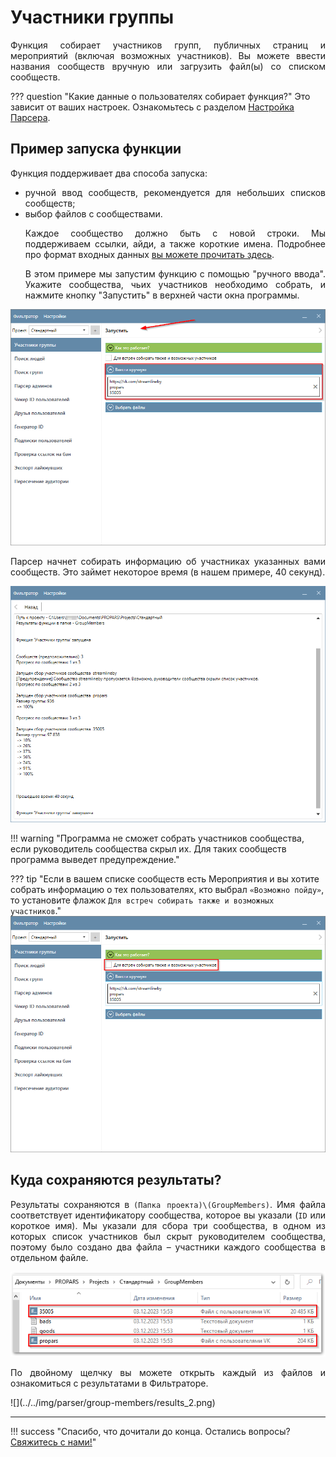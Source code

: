 # Участники группы
<div style="text-align: justify">
  <p>
    Функция собирает участников групп, публичных страниц и мероприятий (включая возможных участников). Вы можете ввести названия сообществ вручную или загрузить файл(ы) со списком сообществ.
  </p>
</div>

??? question "Какие данные о пользователях собирает функция?"
    Это зависит от ваших настроек. Ознакомьтесь с разделом [Настройка Парсера](./index.md#settings).

## Пример запуска функции

<div style="text-align: justify">
  <p>
    Функция поддерживает два способа запуска:
  </p>

  <ul>
    <li>ручной ввод сообществ, рекомендуется для небольших списков сообществ; </li>
    <li>выбор файлов с сообществами.</li>

  <p>
    Каждое сообщество должно быть с новой строки. Мы поддерживаем ссылки, айди, а также короткие имена. Подробнее про формат входных данных <a href="../#txt-format">вы можете прочитать здесь</a>.
  </p>

  <p>
    В этом примере мы запустим функцию с помощью "ручного ввода". Укажите сообщества, чьих участников необходимо собрать, и нажмите кнопку "Запустить" в верхней части окна программы.
  </p>
</div>

![](../../img/parser/group-members/example_1.png)
<div style="text-align: justify">
  <p>
    Парсер начнет собирать информацию об участниках указанных вами сообществ. Это займет некоторое время (в нашем примере, 40 секунд).
  </p>
</div>

![](../../img/parser/group-members/example_2.png)

!!! warning "Программа не сможет собрать участников сообщества, если руководитель сообщества скрыл их. Для таких сообществ программа выведет предупреждение."

??? tip "Если в вашем списке сообществ есть Мероприятия и вы хотите собрать информацию о тех пользователях, кто выбрал `«Возможно пойду»`, то установите флажок `Для встреч собирать также и возможных участников`."
    ![](../../img/parser/group-members/example_3.png)

## Куда сохраняются результаты?
<div style="text-align: justify">
  <p>
    Результаты сохраняются в <code>(Папка проекта)\(GroupMembers)</code>. Имя файла соответствует идентификатору сообщества, которое вы указали (<code>ID</code> или короткое имя). Мы указали для сбора три сообщества, в одном из которых список участников был скрыт руководителем сообщества, поэтому было создано два файла – участники каждого сообщества в отдельном файле.
  </p>
</div>

![](../../img/parser/group-members/results_1.png)

<div style="text-align: justify">
  <p>
    По двойному щелчку вы можете открыть каждый из файлов и ознакомиться с результатами в Фильтраторе.
  </p>
</div>
![](../../img/parser/group-members/results_2.png)

---

!!! success "Спасибо, что дочитали до конца. Остались вопросы? <a href="../../../support">Свяжитесь с нами!</a>"